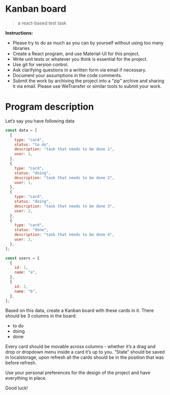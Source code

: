 # Kanban board

> a react-based test task

**Instructions:**

- Please try to do as much as you can by yourself without using too many libraries
- Create a React program, and use Material-UI for this project.
- Write unit tests or whatever you think is essential for the project.
- Use git for version control.
- Ask clarifying questions in a written form via email if necessary.
- Document your assumptions in the code comments.
- Submit the work by archiving the project into a “zip” archive and sharing it via email. Please use WeTransfer or similar tools to submit your work.

# Program description

Let’s say you have following data

```javascript
const data = [
  {
    type: "card",
    status: "to do",
    description: "task that needs to be done 1",
    user: 1,
  },
  {
    type: "card",
    status: "doing",
    description: "task that needs to be done 2",
    user: 1,
  },
  {
    type: "card",
    status: "doing",
    description: "task that needs to be done 3",
    user: 2,
  },
  {
    type: "card",
    status: "done",
    description: "task that needs to be done 4",
    user: 2,
  },
];

const users = [
  {
    id: 1,
    name: "a",
  },
  {
    id: 2,
    name: "b",
  },
];
```

Based on this data, create a Kanban board with these cards in it. There should be 3 columns in the board:

- to do
- doing
- done

Every card should be movable across columns - whether it’s a drag and drop or dropdown menu inside a card it’s up
to you. “State” should be saved in localstorage, upon refresh all the cards should be in the position that was before
refresh.

Use your personal preferences for the design of the project and have everything in place.

Good luck!
